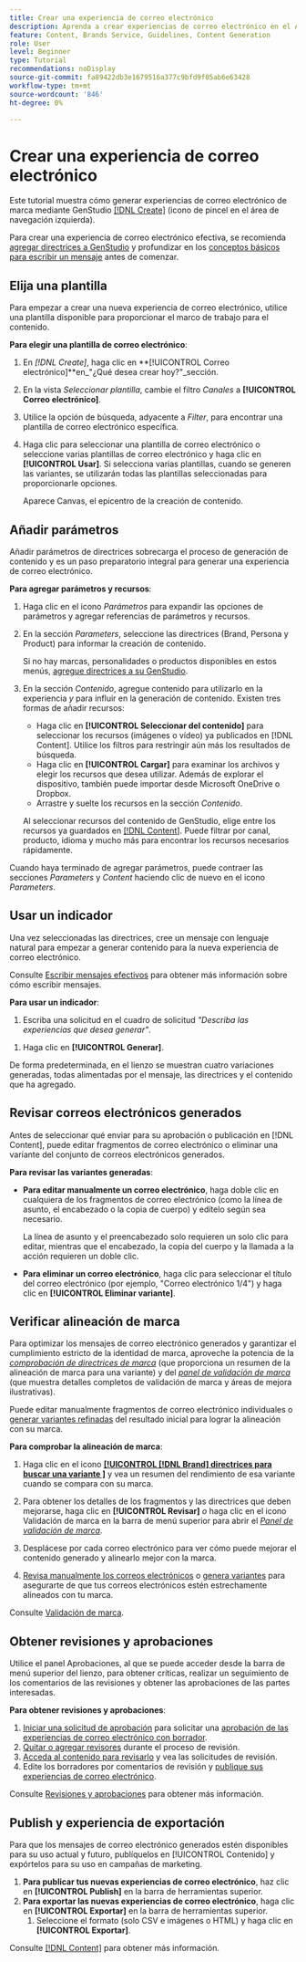 ```yaml
---
title: Crear una experiencia de correo electrónico
description: Aprenda a crear experiencias de correo electrónico en el Adobe  [!DNL GenStudio].
feature: Content, Brands Service, Guidelines, Content Generation
role: User
level: Beginner
type: Tutorial
recommendations: noDisplay
source-git-commit: fa89422db3e1679516a377c9bfd9f05ab6e63428
workflow-type: tm+mt
source-wordcount: '846'
ht-degree: 0%

---
```



# Crear una experiencia de correo electrónico

Este tutorial muestra cómo generar experiencias de correo electrónico de marca mediante GenStudio [[!DNL Create]](/help/user-guide/create/overview.md) (icono de pincel en el área de navegación izquierda).

Para crear una experiencia de correo electrónico efectiva, se recomienda [agregar directrices a GenStudio](/help/user-guide/guidelines/add-guidelines.md) y profundizar en los [conceptos básicos para escribir un mensaje](/help/user-guide/effective-prompts.md) antes de comenzar.

## Elija una plantilla

Para empezar a crear una nueva experiencia de correo electrónico, utilice una plantilla disponible para proporcionar el marco de trabajo para el contenido.

**Para elegir una plantilla de correo electrónico**:

1. En _[!DNL Create]_, haga clic en **[!UICONTROL Correo electrónico]**en_&quot;¿Qué desea crear hoy?&quot;_sección.
1. En la vista _Seleccionar plantilla_, cambie el filtro _Canales_ a **[!UICONTROL Correo electrónico]**.
1. Utilice la opción de búsqueda, adyacente a _Filter_, para encontrar una plantilla de correo electrónico específica.
1. Haga clic para seleccionar una plantilla de correo electrónico o seleccione varias plantillas de correo electrónico y haga clic en **[!UICONTROL Usar]**. Si selecciona varias plantillas, cuando se generen las variantes, se utilizarán todas las plantillas seleccionadas para proporcionarle opciones.

   Aparece Canvas, el epicentro de la creación de contenido.

## Añadir parámetros

Añadir parámetros de directrices sobrecarga el proceso de generación de contenido y es un paso preparatorio integral para generar una experiencia de correo electrónico.

**Para agregar parámetros y recursos**:

1. Haga clic en el icono _Parámetros_ para expandir las opciones de parámetros y agregar referencias de parámetros y recursos.
1. En la sección _Parameters_, seleccione las directrices (Brand, Persona y Product) para informar la creación de contenido.

   Si no hay marcas, personalidades o productos disponibles en estos menús, [agregue directrices a su GenStudio](/help/user-guide/guidelines/add-guidelines.md).

1. En la sección _Contenido_, agregue contenido para utilizarlo en la experiencia *y* para influir en la generación de contenido. Existen tres formas de añadir recursos:
   * Haga clic en **[!UICONTROL Seleccionar del contenido]** para seleccionar los recursos (imágenes o vídeo) ya publicados en [!DNL Content]. Utilice los filtros para restringir aún más los resultados de búsqueda.
   * Haga clic en **[!UICONTROL Cargar]** para examinar los archivos y elegir los recursos que desea utilizar. Además de explorar el dispositivo, también puede importar desde Microsoft OneDrive o Dropbox.
   * Arrastre y suelte los recursos en la sección _Contenido_.

   Al seleccionar recursos del contenido de GenStudio, elige entre los recursos ya guardados en [[!DNL Content]](/help/user-guide/content/overview.md). Puede filtrar por canal, producto, idioma y mucho más para encontrar los recursos necesarios rápidamente.

Cuando haya terminado de agregar parámetros, puede contraer las secciones *Parameters* y *Content* haciendo clic de nuevo en el icono _Parameters_.

## Usar un indicador

Una vez seleccionadas las directrices, cree un mensaje con lenguaje natural para empezar a generar contenido para la nueva experiencia de correo electrónico.

Consulte [Escribir mensajes efectivos](/help/user-guide/effective-prompts.md) para obtener más información sobre cómo escribir mensajes.

**Para usar un indicador**:

1. Escriba una solicitud en el cuadro de solicitud _&quot;Describa las experiencias que desea generar&quot;_.
   <!-- If the prompt box is not visible, click **[!UICONTROL Open to prompt]** to expand it. -->

<!-- 1. Optionally, click one of the prompt suggestions visible just above the prompt text box. Clicking a suggestion auto-fills the suggested prompt in the prompt box. -->
1. Haga clic en **[!UICONTROL Generar]**.

De forma predeterminada, en el lienzo se muestran cuatro variaciones generadas, todas alimentadas por el mensaje, las directrices y el contenido que ha agregado.

## Revisar correos electrónicos generados

Antes de seleccionar qué enviar para su aprobación o publicación en [!DNL Content], puede editar fragmentos de correo electrónico o eliminar una variante del conjunto de correos electrónicos generados.

**Para revisar las variantes generadas**:

* **Para editar manualmente un correo electrónico**, haga doble clic en cualquiera de los fragmentos de correo electrónico (como la línea de asunto, el encabezado o la copia de cuerpo) y edítelo según sea necesario.

  La línea de asunto y el preencabezado solo requieren un solo clic para editar, mientras que el encabezado, la copia del cuerpo y la llamada a la acción requieren un doble clic.

* **Para eliminar un correo electrónico**, haga clic para seleccionar el título del correo electrónico (por ejemplo, &quot;Correo electrónico 1/4&quot;) y haga clic en **[!UICONTROL Eliminar variante]**.

## Verificar alineación de marca

Para optimizar los mensajes de correo electrónico generados y garantizar el cumplimiento estricto de la identidad de marca, aproveche la potencia de la [_comprobación de directrices de marca_](/help/user-guide/guidelines/brand-validation.md#brand-guidelines-check) (que proporciona un resumen de la alineación de marca para una variante) y del [_panel de validación de marca_](/help/user-guide/guidelines/brand-validation.md#brand-validation-panel) (que muestra detalles completos de validación de marca y áreas de mejora ilustrativas).

Puede editar manualmente fragmentos de correo electrónico individuales o [generar variantes refinadas](/help/user-guide/create/generate-variants.md) del resultado inicial para lograr la alineación con su marca.

**Para comprobar la alineación de marca**:

1. Haga clic en el icono [**[!UICONTROL [!DNL Brand] directrices para buscar una variante ]**](/help/user-guide/guidelines/brand-validation.md#brand-guidelines-check) y vea un resumen del rendimiento de esa variante cuando se compara con su marca.
1. Para obtener los detalles de los fragmentos y las directrices que deben mejorarse, haga clic en **[!UICONTROL Revisar]** _o_ haga clic en el icono Validación de marca en la barra de menú superior para abrir el [_Panel de validación de marca_](/help/user-guide/guidelines/brand-validation.md#brand-validation-panel).

1. Desplácese por cada correo electrónico para ver cómo puede mejorar el contenido generado y alinearlo mejor con la marca.
1. [Revisa manualmente los correos electrónicos](#revise-generated-emails) o [genera variantes](/help/user-guide/create/generate-variants.md) para asegurarte de que tus correos electrónicos estén estrechamente alineados con tu marca.

Consulte [Validación de marca](/help/user-guide/guidelines/brand-validation.md).

## Obtener revisiones y aprobaciones

Utilice el panel Aprobaciones, al que se puede acceder desde la barra de menú superior del lienzo, para obtener críticas, realizar un seguimiento de los comentarios de las revisiones y obtener las aprobaciones de las partes interesadas.

**Para obtener revisiones y aprobaciones**:

1. [Iniciar una solicitud de aprobación](/help/user-guide/approvals/request-review.md) para solicitar una [aprobación de las experiencias de correo electrónico con borrador](/help/user-guide/approvals/approve-content.md).
1. [Quitar o agregar revisores](/help/user-guide/approvals/review-and-edit.md#manage-approvals) durante el proceso de revisión.
1. [Acceda al contenido para revisarlo](/help/user-guide/approvals/review-and-edit.md#access-content-for-review) y vea las solicitudes de revisión.
1. Edite los borradores por comentarios de revisión y [publique sus experiencias de correo electrónico](#publish-and-export-experience).

Consulte [Revisiones y aprobaciones](/help/user-guide/approvals/overview.md) para obtener más información.

## Publish y experiencia de exportación

Para que los mensajes de correo electrónico generados estén disponibles para su uso actual y futuro, publíquelos en [!UICONTROL Contenido] y expórtelos para su uso en campañas de marketing.

1. **Para publicar tus nuevas experiencias de correo electrónico**, haz clic en **[!UICONTROL Publish]** en la barra de herramientas superior.
1. **Para exportar las nuevas experiencias de correo electrónico**, haga clic en **[!UICONTROL Exportar]** en la barra de herramientas superior.
   1. Seleccione el formato (solo CSV e imágenes o HTML) y haga clic en **[!UICONTROL Exportar]**.

Consulte [[!DNL Content]](/help/user-guide/content/overview.md#search-and-find-approved-content) para obtener más información.
